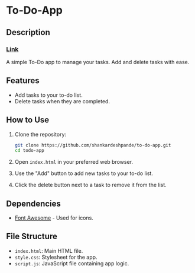 # To-Do-App 


## Description 
### [Link](https://codingmonk08.github.io/To-Do-App/)
A simple To-Do app to manage your tasks. Add and delete tasks with ease.

## Features
- Add tasks to your to-do list.
- Delete tasks when they are completed.

## How to Use
1. Clone the repository:
    ```bash
    git clone https://github.com/shankardeshpande/to-do-app.git
    cd todo-app
    ```

2. Open `index.html` in your preferred web browser.

3. Use the "Add" button to add new tasks to your to-do list.

4. Click the delete button next to a task to remove it from the list.

## Dependencies
- [Font Awesome](https://fontawesome.com/) - Used for icons.

## File Structure
- `index.html`: Main HTML file.
- `style.css`: Stylesheet for the app.
- `script.js`: JavaScript file containing app logic.

